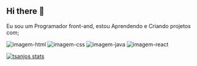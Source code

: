 ## Hi there 👋

Eu sou um Programador front-and, estou Aprendendo e Criando projetos com;

<img src="https://img.shields.io/badge/HTML5-E34F26?style=for-the-badge&logo=html5&logoColor=white" alt="imagem-html"/>
<img src="https://img.shields.io/badge/CSS-239120?&style=for-the-badge&logo=css3&logoColor=white" alt="imagem-css"/>
<img src="https://img.shields.io/badge/JavaScript-323330?style=for-the-badge&logo=javascript&logoColor=F7DF1E" alt= "imagem-java"/>
<img src="https://img.shields.io/badge/react%20os-0088CC?style=for-the-badge&logo=reactos&logoColor=white" alt="imagem-react"/>

[![tsanjos stats](https://github-readme-stats.vercel.app/api?username=tsanjos)](https://github.com/anuraghazra/github-readme-stats)
